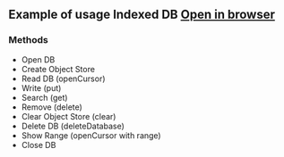 ## Example of usage Indexed DB [Open in browser](https://hsplit.github.io/indexed-db)

### Methods
- Open DB
- Create Object Store
- Read DB (openCursor)
- Write (put)
- Search (get)
- Remove (delete)
- Clear Object Store (clear)
- Delete DB (deleteDatabase)
- Show Range (openCursor with range)
- Close DB
